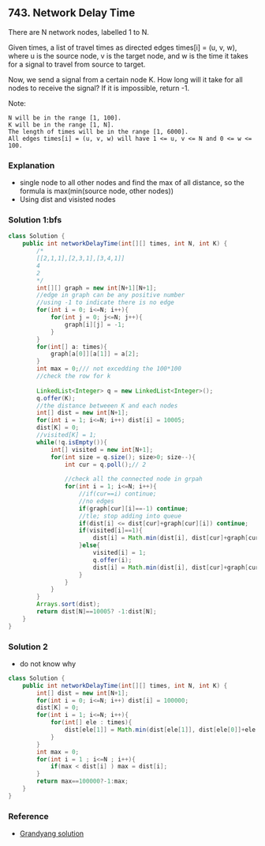 ## 743. Network Delay Time
There are N network nodes, labelled 1 to N.

Given times, a list of travel times as directed edges times[i] = (u, v, w), where u is the source node, v is the target node, and w is the time it takes for a signal to travel from source to target.

Now, we send a signal from a certain node K. How long will it take for all nodes to receive the signal? If it is impossible, return -1.

Note:

    N will be in the range [1, 100].
    K will be in the range [1, N].
    The length of times will be in the range [1, 6000].
    All edges times[i] = (u, v, w) will have 1 <= u, v <= N and 0 <= w <= 100.


### Explanation
- single node to all other nodes and find the max of all distance, so the formula is max(min(source node, other nodes))
- Using dist and visisted nodes

### Solution 1:bfs
```java
class Solution {
    public int networkDelayTime(int[][] times, int N, int K) {
        /*
        [[2,1,1],[2,3,1],[3,4,1]]
        4
        2
        */
        int[][] graph = new int[N+1][N+1];
        //edge in graph can be any positive number
        //using -1 to indicate there is no edge 
        for(int i = 0; i<=N; i++){
            for(int j = 0; j<=N; j++){
                graph[i][j] = -1;
            }
        }
        for(int[] a: times){
            graph[a[0]][a[1]] = a[2];
        }
        int max = 0;/// not excedding the 100*100
        //check the row for k
        
        LinkedList<Integer> q = new LinkedList<Integer>();
        q.offer(K);
        //the distance betweeen K and each nodes 
        int[] dist = new int[N+1];
        for(int i = 1; i<=N; i++) dist[i] = 10005;
        dist[K] = 0;
        //visited[K] = 1;
        while(!q.isEmpty()){
            int[] visited = new int[N+1];
            for(int size = q.size(); size>0; size--){
                int cur = q.poll();// 2
                
                //check all the connected node in grpah
                for(int i = 1; i<=N; i++){
                    //if(cur==i) continue;
                    //no edges
                    if(graph[cur][i]==-1) continue;
                    //tle; stop adding into queue
                    if(dist[i] <= dist[cur]+graph[cur][i]) continue;
                    if(visited[i]==1){
                        dist[i] = Math.min(dist[i], dist[cur]+graph[cur][i]);
                    }else{
                        visited[i] = 1;
                        q.offer(i);
                        dist[i] = Math.min(dist[i], dist[cur]+graph[cur][i]);
                    }
                }  
            }
        }
        Arrays.sort(dist);
        return dist[N]==10005? -1:dist[N];
    }
}

```

### Solution 2
- do not know why
```java
class Solution {
    public int networkDelayTime(int[][] times, int N, int K) {
        int[] dist = new int[N+1];
        for(int i = 0; i<=N; i++) dist[i] = 100000;
        dist[K] = 0;
        for(int i = 1; i<=N; i++){
            for(int[] ele : times){
                dist[ele[1]] = Math.min(dist[ele[1]], dist[ele[0]]+ele[2]);
            }
        }
        int max = 0;
        for(int i = 1 ; i<=N ; i++){
            if(max < dist[i] ) max = dist[i]; 
        }
        return max==100000?-1:max;
    }
}
```
### Reference
- [Grandyang solution](https://www.cnblogs.com/grandyang/p/8278115.html)

